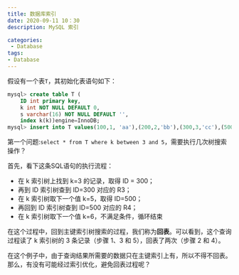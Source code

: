 ```yaml
---
title: 数据库索引
date: 2020-09-11 10：30
description: MySQL 索引

categories:
 - Database
tags: 
- Database
---
```



假设有一个表`T`，其初始化表语句如下：
```sql
mysql> create table T (
    ID int primary key,
    k int NOT NULL DEFAULT 0, 
    s varchar(16) NOT NULL DEFAULT '',
    index k(k))engine=InnoDB;
mysql> insert into T values(100,1, 'aa'),(200,2,'bb'),(300,3,'cc'),(500,5,'ee'),(600,6,'ff'),(700,7,'gg');
```

第一个问题:`select * from T where k between 3 and 5`，需要执行几次树搜索操作？


首先，看下这条SQL语句的执行流程：


- 在 k 索引树上找到 k=3 的记录，取得 ID = 300；
- 再到 ID 索引树查到 ID=300 对应的 R3；
- 在 k 索引树取下一个值 k=5，取得 ID=500；
- 再回到 ID 索引树查到 ID=500 对应的 R4；
- 在 k 索引树取下一个值 k=6，不满足条件，循环结束


在这个过程中，回到主键索引树搜索的过程，我们称为**回表**。可以看到，这个查询过程读了 k 索引树的 3 条记录（步骤 1、3 和 5），回表了两次（步骤 2 和 4）。

在这个例子中，由于查询结果所需要的数据只在主键索引上有，所以不得不回表。那么，有没有可能经过索引优化，避免回表过程呢？


